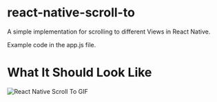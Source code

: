 # react-native-scroll-to
A simple implementation for scrolling to different Views in React Native.

Example code in the app.js file. 

# What It Should Look Like

![React Native Scroll To GIF](https://github.com/vixdigital/react-native-scroll-to/blob/master/react-native-scroll-to.gif)
